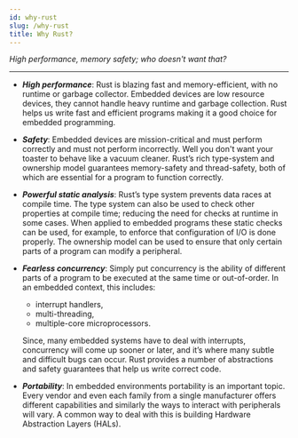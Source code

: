 ```yaml
---
id: why-rust
slug: /why-rust
title: Why Rust?
---
```


*High performance, memory safety; who doesn't want that?*

----

* ***High performance***: Rust is blazing fast and memory-efficient, with no runtime or garbage collector. Embedded devices are low resource devices, they cannot handle heavy runtime and garbage collection. Rust helps us write fast and efficient programs making it a good choice for embedded programming.

* ***Safety***: Embedded devices are mission-critical and must perform correctly and must not perform incorrectly. Well you don't want your toaster to behave like a vacuum cleaner. Rust’s rich type-system and ownership model guarantees memory-safety and thread-safety, both of which are essential for a program to function correctly.

* ***Powerful static analysis***: Rust’s type system prevents data races at compile time. The type system can also be used to check other properties at compile time; reducing the need for checks at runtime in some cases. When applied to embedded programs these static checks can be used, for example, to enforce that configuration of I/O is done properly. The ownership model can be used to ensure that only certain parts of a program can modify a peripheral.

* ***Fearless concurrency***: Simply put concurrency is the ability of different parts of a program to be executed at the same time or out-of-order. In an embedded context, this includes:
  * interrupt handlers,
  * multi-threading,
  * multiple-core microprocessors.

  Since, many embedded systems have to deal with interrupts, concurrency will come up sooner or later, and it’s where many subtle and difficult bugs can occur. Rust provides a number of abstractions and safety guarantees that help us write correct code.

* ***Portability***: In embedded environments portability is an important topic. Every vendor and even each family from a single manufacturer offers different capabilities and similarly the ways to interact with peripherals will vary. A common way to deal with this is building Hardware Abstraction Layers (HALs).
